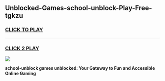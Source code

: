 
## Unblocked-Games-school-unblock-Play-Free-tgkzu
<h3>
<a href="https://premium76.site?title=school-unblock&ref=23A">CLICK TO PLAY</a></h3>
<hr>

<h3>
<a href="https://premium76.site?title=school-unblock&ref=23A">CLICK 2 PLAY</a>
  
</h3>

<a href="https://premium76.site?title=school-unblock&ref=23A"><img src="https://clearcache.store/games.png"></a>


**school-unblock games unblocked: Your Gateway to Fun and Accessible Online Gaming**
